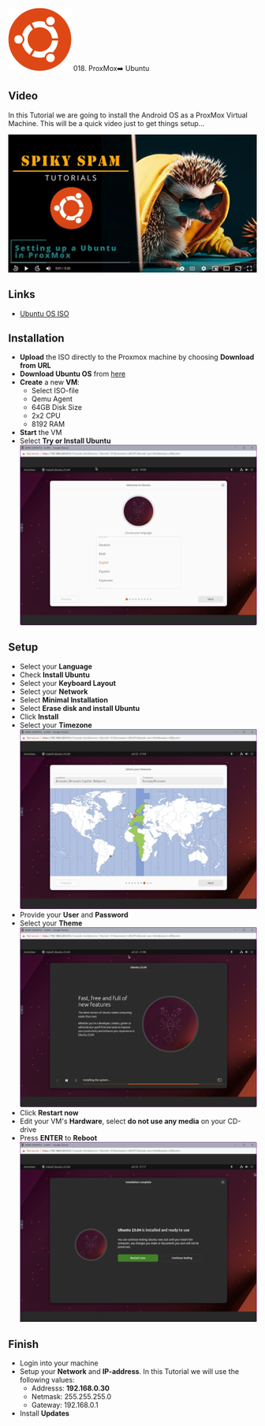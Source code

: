 ![Ubuntu](_assets/images/ubuntu.png)
018. ProxMox➡️ Ubuntu

## Video

In this Tutorial we are going to install the Android OS as a ProxMox Virtual Machine.
This will be a quick video just to get things setup...

[![Video](_assets/images/ubuntu-video.png)](https://youtu.be/Hl0gt5KU8gE)

## Links

- [Ubuntu OS ISO](https://ubuntu.com/download/desktop)

## Installation

- **Upload** the ISO directly to the Proxmox machine by choosing **Download from URL**
- **Download Ubuntu OS** from [here](https://releases.ubuntu.com/lunar/ubuntu-23.04-desktop-amd64.iso)
- **Create** a new **VM**:
  - Select ISO-file
  - Qemu Agent
  - 64GB Disk Size
  - 2x2 CPU
  - 8192 RAM
- **Start** the VM
- Select **Try or Install Ubuntu**
   ![Ubuntu Install 01](_assets/images/ubuntu-install-01.png)

## Setup

- Select your **Language**
- Check **Install Ubuntu**
- Select your **Keyboard Layout**
- Select your **Network**
- Select **Minimal Installation**
- Select **Erase disk and install Ubuntu**
- Click **Install**
- Select your **Timezone**
  ![Ubuntu Install 02](_assets/images/ubuntu-install-02.png)
- Provide your **User** and **Password**
- Select your **Theme**
  ![Ubuntu Install 03](_assets/images/ubuntu-install-03.png)
- Click **Restart now**
- Edit your VM's **Hardware**, select **do not use any media** on your CD-drive
- Press **ENTER** to **Reboot**
  ![Ubuntu Install 04](_assets/images/ubuntu-install-04.png)

## Finish

- Login into your machine
- Setup your **Network** and **IP-address**. In this Tutorial we will use the following values:
  - Addresss: **192.168.0.30**
  - Netmask: 255.255.255.0
  - Gateway: 192.168.0.1
- Install **Updates**
